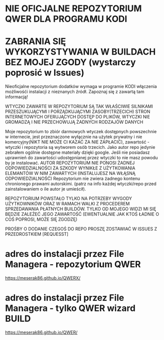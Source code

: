 #  NIE OFICJALNE REPOZYTORIUM QWER DLA PROGRAMU KODI

# ZABRANIA SIĘ WYKORZYSTYWANIA W BUILDACH BEZ MOJEJ ZGODY (wystarczy poprosić w Issues)

Nieoficjalne repozytorium dodatków wymaga w programie KODI włączenia możliwośći instalacji z nieznanych źródł. 
Zapoznaj się z zawartą tam informacją!

WTYCZKI ZAWARTE W REPOZYTORIUM SĄ TAK WŁAŚCIWIE SILNIKAMI PRZESZUKUJĄCYMI I PORZĄDKUJĄCYMI ZASOBY(TRZECICH) STRON INTERNETOWYCH
OFERUJĄCYCH DOSTĘP DO PLIKÓW, WTYCZKI NIE GROMADZĄ I NIE PRZECHOWUJĄ ŻADNYCH RODZAJÓW DANYCH 

Moje repozytorium to zbiór darmowych wtyczek dostępnych powszechnie w internecie, 
jest przeznaczone wyłącznie na użytek prywatny i nie komercyjny(NIKT NIE MOŻE CI KAZAĆ ZA NIE ZAPŁACIĆ),
zawartość - wtyczki i repozytoria są wytworem osób trzecich. Jako autor repo jedynie zebrałem ogólnie dostępne materiały
dzięki google. Jeśli nie posiadasz uprawnień do zawartości udostępnianej przez wtyczki to nie masz powodu by je instalować.
AUTOR REPOZYTORIUM NIE PONOSI ŻADNEJ ODPOWIEDZIALNOŚCI ZA SZKODY WYNIKŁE Z UŻYTKOWANIA ELEMANTÓW W NIM ZAWARTYCH
(INSTALUJESZ NA WŁĄSNĄ ODPOWIEDZIALNOŚĆ)
Repozytorium nie zwiera żadnego kontenu chronionego prawami autorskimi.
(patrz na info każdej wtyczki/repo przed zainstalowaniem o ile autor je umieścił).

REPOZYTORIUM POWSTAŁO TYLKO NA POTRZEBY WYGODY UŻYTKOWNIKÓW ORAZ W RAMACH WALKI Z PROCEDEREM SPRZEDAWANIA PŁATNYCH BUILDÓW.
TYLKO OD MOJEGO WIDZI MI SIĘ BĘDZIE ZALEŻEĆ JEGO ZAWARTOŚĆ (EWENTUALNIE JAK KTOŚ ŁADNIE O COŚ POPROSI, MOŻE SIĘ ZGODZĘ)


PROŚBY O DODANIE CZEGOŚ DO REPO PROSZĘ ZOSTAWIAĆ W ISSUES Z PRZEDROSTKIEM [REQUESST]

# adres do instalacji przez File Managera - repozytorium QWER

https://meserak86.github.io/QWERX/


# adres do instalacji przez File Managera - tylko QWER wizard BUILD

https://meserak86.github.io/QWER/


